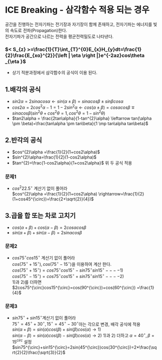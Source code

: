 # ICE Breaking - 삼각함수 적용 되는 경우
공간을 진행하는 전자기파는 전기장과 자기장이 함께 존재하고, 전자기파는 에너지를 빛의 속도로 전파(Propagation)한다.  
전자기파가 공간으로 나르는 전력을 평균전력밀도로 나타낸다.

### $< S_{z} >=\frac{1}{T}\int_{T}^{0}E_{x}H_{y}dt=\frac{1}{2}\frac{E_{xo}^{2}}{\left | \eta  \right |}e^{-2az}cos\theta _{\eta }$
+ 상기 적분과정에서 삼각함수의 공식이 이용 된다.

## 1.배각의 공식
 + $sin2\alpha = 2sin\alpha cos\alpha \leftarrow sin(\alpha \pm \beta)=sin\alpha cos\beta \pm sin\beta cos\alpha$
 + $cos2\alpha =2cos^{2}\alpha -1 =1-2sin^{2}\alpha \leftarrow cos(\alpha \pm \beta)=cos\alpha cos\beta \mp sin\alpha cos\beta ( sin^{2}\theta + cos^{2}\theta=1, cos^{2}\theta=1- sin^{2}\theta)$
 + $tan2\alpha = \frac{2tan\alpha}{1-tan^{2}\alpha} \leftarrow tan(\alpha \pm \beta)=\frac{tan\alpha \pm tan\beta}{1 \mp tan\alpha tan\beta}$

## 2.반각의 공식
 + $cos^{2}\alpha =\frac{1}{2}(1+cos2\alpha)$
 + $sin^{2}\alpha=\frac{1}{2}(1-cos2\alpha)$
 + $tan^{2}=\frac{1-cos2\alpha}{1+cos2\alpha}$ 위 두 공식 적용
### 문제1
 + $cos^{2}22.5^{\circ}$ 계산기 없이 풀어라  
   $cos^{2}\alpha =\frac{1}{2}(1+cos2\alpha) \rightarrow=\frac{1}{2}(1+cos45^{\circ})=\frac{2+\sqrt{2}}{4})$

## 3.곱을 합 또는 차로 고치기
 + $cos(\alpha+\beta)+cos(\alpha-\beta)=2cos\alpha cos\beta$
 + $sin(\alpha+\beta)+sin(\alpha-\beta)=2sin\alpha cos \beta$
### 문제2
 + $cos75^{\circ}cos15^{\circ}$ 계산기 없이 풀어라  
   $cos(75^{\circ} +15^{\circ}),cos(75^{\circ} -15^{\circ})$을 이용하여 계산 한다.  
   $cos(75^{\circ} +15^{\circ})=cos75^{\circ}cos15^{\circ} -sin75^{\circ}sin15^{\circ} ----1)$  
   $cos(75^{\circ} -15^{\circ})=cos75^{\circ}cos15^{\circ} +sin75^{\circ}sin15^{\circ} ----2)$  
   1)과 2)를 더하면 $2cos75^{\circ}cos15^{\circ}=cos(90^{\circ})+cos(60^{\circ}) =\frac{1}{4}$
### 문제3
  + $sin75^{\circ}+sin15^{\circ}$계산기 없이 풀어라  
    $75^{\circ}=45^{\circ}+30^{\circ},15^{\circ}=45^{\circ}-30^{\circ}$아는 각으로 변경, 배각 공식에 적용  
    $sin(\alpha+\beta)=sin(\alpha)cos(\beta)+sin(\beta)cos(\alpha)\rightarrow 1)$  
    $sin(\alpha-\beta)=sin(\alpha)cos(\beta)-sin(\beta)cos(\alpha)\rightarrow 2)$
    1)과 2) 더하고 $\alpha=40^{\circ},\beta=15^{circ}$ 설정  
    $sin75^{\circ}+sin15^{\circ}=2sin(45^{\circ})cos(30^{\circ})=2*\frac{\sqrt{2}{2}\frac{\sqrt{3}}{2}$
